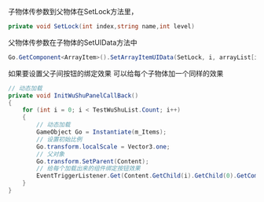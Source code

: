 子物体传参数到父物体在SetLock方法里，

```C#
private void SetLock(int index,string name,int level)
```
父物体传参数在子物体的SetUIData方法中
```C#
Go.GetComponent<ArrayItem>().SetArrayItemUIData(SetLock, i, arrayList[i], arraySprites[i]);
```

如果要设置父子间按钮的绑定效果
可以给每个子物体加一个同样的效果
```C#
// 动态加载
private void InitWuShuPanelCallBack()
{
    for (int i = 0; i < TestWuShuList.Count; i++)
    {
        // 动态加载
        GameObject Go = Instantiate(m_Items);
        // 设置初始比例
        Go.transform.localScale = Vector3.one;
        // 父对象
        Go.transform.SetParent(Content);
        // 给每个加载出来的组件绑定按钮效果
        EventTriggerListener.Get(Content.GetChild(i).GetChild(0).GetComponent<Button>().gameObject).onClick = BtnDoubleCtrl;
    }
}
```